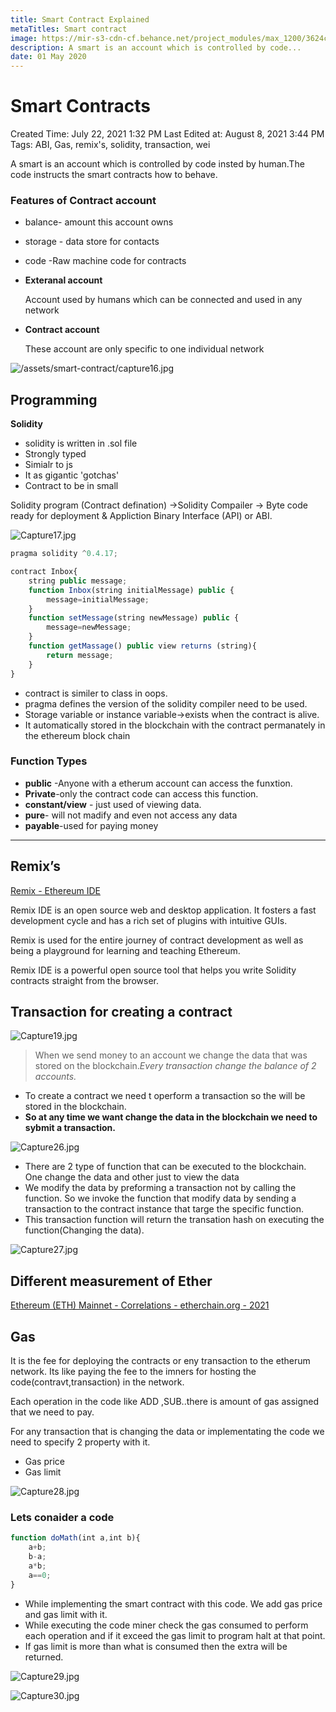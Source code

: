 ```yaml
---
title: Smart Contract Explained 
metaTitles: Smart contract
image: https://mir-s3-cdn-cf.behance.net/project_modules/max_1200/3624cc128171271.6167a1a6ac0a6.gif
description: A smart is an account which is controlled by code...
date: 01 May 2020
---
```


# Smart Contracts

Created Time: July 22, 2021 1:32 PM
Last Edited at: August 8, 2021 3:44 PM
Tags: ABI, Gas, remix's, solidity, transaction, wei

A smart is an account which is controlled by code insted by human.The code instructs the smart contracts how to behave.

### Features of Contract account

- balance- amount this account owns
- storage - data store for contacts
- code -Raw machine code for contracts
- **Exteranal account**

    Account used by humans which can  be connected and used in any network

- **Contract account**

    These account are only specific to one individual network

![/assets/smart-contract/capture16.jpg](/assets/smart-contract/capture16.jpg)

## Programming

**Solidity**

- solidity is written in .sol file
- Strongly typed
- Simialr to js
- It as gigantic 'gotchas'
- Contract to be in small

Solidity program (Contract defination) →Solidity Compailer → Byte code ready for deployment & Appliction Binary Interface (API) or ABI.

![Capture17.jpg](/assets/smart-contract/Capture17.jpg)

```javascript
pragma solidity ^0.4.17;

contract Inbox{
	string public message;
	function Inbox(string initialMessage) public {
		message=initialMessage;
	}
	function setMessage(string newMessage) public {
		message=newMessage;
	}
	function getMassage() public view returns (string){
		return message;
	}
}
```

- contract is similer to class in oops.
- pragma defines the version of the solidity compiler need to be used.
- Storage variable or instance variable→exists when the contract is alive.
- It automatically stored in the blockchain with the contract permanately in the ethereum block chain

### Function Types

- **public** -Anyone with a etherum account can access the funxtion.
- **Private**-only the contract code can access this function.
- **constant/view** - just used of viewing data.
- **pure**- will not madify and even not access any data
- **payable**-used for paying money

---

## Remix’s

[Remix - Ethereum IDE](https://remix.ethereum.org/#optimize=false&runs=200&evmVersion=null&version=soljson-v0.8.4+commit.c7e474f2.js)

Remix IDE is an open source web and desktop application. It fosters a fast development cycle and has a rich set of plugins with intuitive GUIs.

 Remix is used for the entire journey of contract development as well as being a playground for learning and teaching Ethereum.

Remix IDE is a powerful open source tool that helps you write Solidity contracts straight from the browser.

## Transaction for creating a contract

![Capture19.jpg](/assets/smart-contract/Capture19.jpg)

> When we send money to an account we change the data that was stored on the blockchain.*Every transaction change the balance of 2 accounts.*
> 
- To create a contract we need t operform a transaction so the will be stored in the blockchain.
- **So at any time we want change the data in the blockchain we need to sybmit a transaction.**

![Capture26.jpg](/assets/smart-contract/Capture26.jpg)

- There are 2 type of function that can be executed to the blockchain. One  change the data and other just to view the data
- We modify the data by preforming a transaction not by calling the function. So we invoke the function that modify data by sending a transaction to the contract instance that targe the specific function.
- This transaction function will return the transation hash on executing the function(Changing the data).

![Capture27.jpg](/assets/smart-contract/Capture27.jpg)

## Different measurement of Ether

[Ethereum (ETH) Mainnet - Correlations - etherchain.org - 2021](https://etherchain.org/tools/unitConverter)

## Gas

It is the fee for deploying the contracts or eny transaction to the etherum network. Its like paying the fee to the imners for hosting the code(contravt,transaction) in the network.

Each operation in the code like ADD ,SUB..there is amount of gas assigned that we need to pay.

For any transaction that is changing the data or implementating the code we need to specify 2 property with it.

- Gas price
- Gas limit

![Capture28.jpg](/assets/smart-contract/Capture28.jpg)

### Lets conaider a code

```jsx
function doMath(int a,int b){
	a+b;
	b-a;
	a*b;
	a==0;
}
```

- While implementing the smart contract with this code. We add gas price and gas limit with it.
- While executing the code miner check the gas consumed to perform each operation and if it exceed the gas limit to program halt at that point.
- If gas limit is more than what is consumed then the extra will be returned.

![Capture29.jpg](/assets/smart-contract/Capture29.jpg)

![Capture30.jpg](/assets/smart-contract/Capture30.jpg)